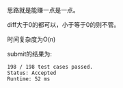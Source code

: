 思路就是能赚一点是一点。

diff大于0的都可以，小于等于0的则不管。

时间复杂度为O(n)

submit的结果为:
```
198 / 198 test cases passed.
Status: Accepted
Runtime: 52 ms
```
